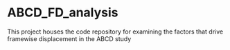 # ABCD_FD_analysis
This project houses the code repository for examining the factors that drive framewise displacement in the ABCD study
